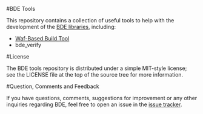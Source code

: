 #BDE Tools

This repository contains a collection of useful tools to help with the
development of the [BDE libraries](https://github.com/bloomberg/bde),
including:

* [Waf-Based Build Tool](http://github.com/bloomberg/bde-tools/wiki/Waf-Build)
* bde_verify

#License

The BDE tools repository is distributed under a simple MIT-style license; see the
LICENSE file at the top of the source tree for more information.

#Question, Comments and Feedback

If you have questions, comments, suggestions for improvement or any other
inquiries regarding BDE, feel free to open an issue in the
[issue tracker](https://github.com/bloomberg/bde-tools/issues).
